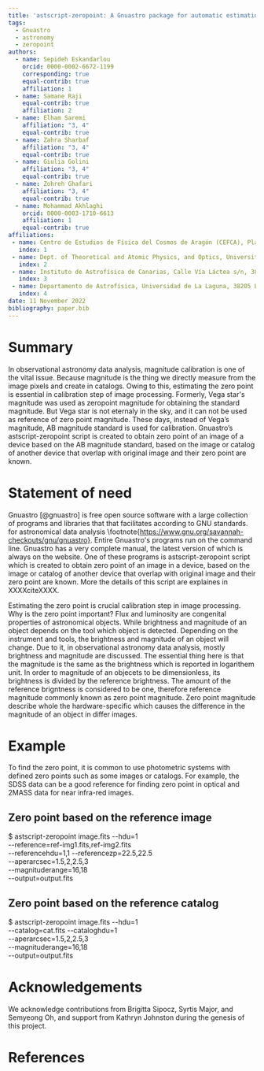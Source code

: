 ```yaml
---
title: 'astscript-zeropoint: A Gnuastro package for automatic estimation of zeropoint in astronomical imaging'
tags:
  - Gnuastro
  - astronomy
  - zeropoint
authors:
  - name: Sepideh Eskandarlou
    orcid: 0000-0002-6672-1199
    corresponding: true
    equal-contrib: true
    affiliation: 1
  - name: Samane Raji
    equal-contrib: true
    affiliation: 2
  - name: Elham Saremi
    affiliation: "3, 4"
    equal-contrib: true
  - name: Zahra Sharbaf
    affiliation: "3, 4"
    equal-contrib: true
  - name: Giulia Golini
    affiliation: "3, 4"
    equal-contrib: true
  - name: Zohreh Ghafari
    affiliation: "3, 4"
    equal-contrib: true
  - name: Mohammad Akhlaghi
    orcid: 0000-0003-1710-6613
    affiliation: 1
    equal-contrib: true
affiliations:
 - name: Centro de Estudios de Física del Cosmos de Aragón (CEFCA), Plaza San Juan 1, 44001 Teruel, Spain
   index: 1
 - name: Dept. of Theoretical and Atomic Physics, and Optics, University of Valladolid, Spain
   index: 2
 - name: Instituto de Astrofísica de Canarias, Calle Vía Láctea s/n, 38205 La Laguna, Spain
   index: 3
 - name: Departamento de Astrofísica, Universidad de La Laguna, 38205 La Laguna, Spain
   index: 4
date: 11 November 2022
bibliography: paper.bib
---
```






# Summary
In observational astronomy data analysis, magnitude calibration is one of the vital issue.
Because magnitude is the thing we directly measure from the image pixels and create in catalogs.
Owing to this, estimating the zero point is essential in calibration step of image processing.
Formerly, Vega star's magnitude was used as zeropoint magnitude for obtaining the standard magnitude.
But Vega star is not eternaly in the sky, and it can not be used as reference of zero point magnitude.
These days, instead of Vega’s magnitude, AB magnitude standard is used for calibration.
Gnuastro’s astscript-zeropoint script is created to obtain zero point of an image of a device based on the AB magnitude standard, based on the image or catalog of another device that overlap with original image and their zero point are known.


# Statement of need

Gnuastro [@gnuastro] is free open source software with a large collection of programs and libraries that that facilitates according to GNU standards.
for astronomical data analysis \footnote{https://www.gnu.org/savannah-checkouts/gnu/gnuastro}.
Entire Gnuastro's programs run on the command line.
Gnuastro has a very complete manual, the latest version of which is always on the website.
One of these programs is astscript-zeropoint script which is created to obtain zero point of an image in a device, based on the image or catalog of another device that overlap with original image and their zero point are known.
More the details of this script are explaines in XXXXciteXXXX.

Estimating the zero point is crucial calibration step in image processing.
Why is the zero point important?
Flux and luminosity are congenital properties of astronomical objects.
While brightness and magnitude of an object depends on the tool which object is detected.
Depending on the instrument and tools, the brightness and magnitude of an object will change.
Due to it, in observational astronomy data analysis, mostly brightness and magnitude are discussed.
The essential thing here is that the magnitude is the same as the brightness which is reported in logarithem unit.
In order to magnitude of an objecets to be dimensionless, its brightness is divided by the reference brightness.
The amount of the reference brigntness is considered to be one, therefore reference magnitude commonly known as zero point magnitude.
Zero point magnitude describe whole the hardware-specific which causes the difference in the magnitude of an object in differ images.

# Example

To find the zero point, it is common to use photometric systems with defined zero points such as some images or catalogs.
For example, the SDSS data can be a good reference for finding zero point in optical and 2MASS data for near infra-red images.

## Zero point based on the reference image

$ astscript-zeropoint image.fits --hdu=1 \
                      --reference=ref-img1.fits,ref-img2.fits \
                      --referencehdu=1,1 --referencezp=22.5,22.5 \
                      --aperarcsec=1.5,2,2.5,3 \
                      --magnituderange=16,18 \
                      --output=output.fits

## Zero point based on the reference catalog

$ astscript-zeropoint image.fits --hdu=1 \
                                 --catalog=cat.fits --cataloghdu=1 \
                                 --aperarcsec=1.5,2,2.5,3 \
                                 --magnituderange=16,18 \
                                 --output=output.fits

# Acknowledgements

We acknowledge contributions from Brigitta Sipocz, Syrtis Major, and Semyeong
Oh, and support from Kathryn Johnston during the genesis of this project.





# References
